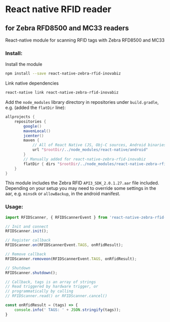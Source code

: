 
# React native RFID reader 

## for Zebra RFD8500 and MC33 readers

React-native module for scanning RFID tags with Zebra RFD8500 and MC33

### Install:
Install the module
```bash
npm install --save react-native-zebra-rfid-inovabiz
```

Link native dependencies

```bash
react-native link react-native-zebra-rfid-inovabiz
```


Add the `node_modules` library directory in repositories under `build.gradle`, e.g. (added the `flatDir` line):


```groovy
allprojects {
	repositories {
        google()
        mavenLocal()
        jcenter()
        maven {
            // All of React Native (JS, Obj-C sources, Android binaries) is installed from npm
            url "$rootDir/../node_modules/react-native/android"
        }
        // Manually added for react-native-zebra-rfid-inovabiz
        flatDir { dirs "$rootDir/../node_modules/react-native-zebra-rfid-inovabiz/android/libs" }
    }
}
```

This module includes the Zebra RFID `API3_SDK_2.0.1.27.aar` file included. Depending on your setup you may need to override some settings in the aar, e.g. `minsdk` or `allowBackup`, in the android manifest.

### Usage:

```javascript
import RFIDScanner, { RFIDScannerEvent } from 'react-native-zebra-rfid-inovabiz';

// Init and connect
RFIDScanner.init();

// Register callback
RFIDScanner.on(RFIDScannerEvent.TAGS, onRfidResult);

// Remove callback
RFIDScanner.removeon(RFIDScannerEvent.TAGS, onRfidResult);

// Shutdown
RFIDScanner.shutdown();

// Callback, tags is an array of strings
// Read triggered by hardware trigger, or 
// programmatically by calling
// RFIDScanner.read() or RFIDScanner.cancel()

const onRfidResult = (tags) => {
    console.info(' TAGS: ' + JSON.stringify(tags));
}
```

